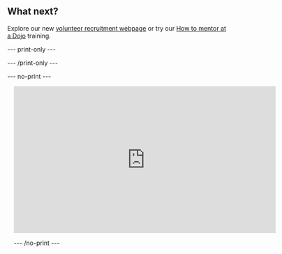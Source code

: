 ## What next?

Explore our new [volunteer recruitment webpage](https://coderdojo.com/en/volunteerrecruitment) or try our [How to mentor at a Dojo](https://projects.raspberrypi.org/en/projects/dojo-mentoring/0) training.


--- print-only ---

--- /print-only ---

--- no-print ---

<div class="scratch-preview" style="margin-left: 15px;">
<iframe width="600" height="337" src="https://www.youtube.com/embed/Q6M0IdEn07E" title="Why volunteers help at their local CoderDojo" frameborder="0" allow="accelerometer; autoplay; clipboard-write; encrypted-media; gyroscope; picture-in-picture" allowfullscreen></iframe>
 

--- /no-print ---


